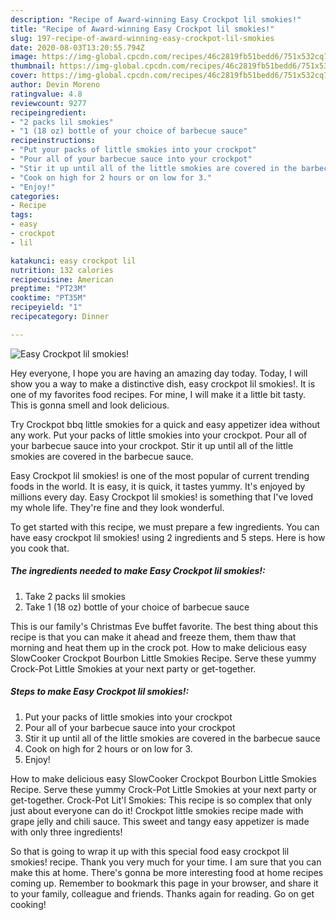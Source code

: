 ```yaml
---
description: "Recipe of Award-winning Easy Crockpot lil smokies!"
title: "Recipe of Award-winning Easy Crockpot lil smokies!"
slug: 197-recipe-of-award-winning-easy-crockpot-lil-smokies
date: 2020-08-03T13:20:55.794Z
image: https://img-global.cpcdn.com/recipes/46c2819fb51bedd6/751x532cq70/easy-crockpot-lil-smokies-recipe-main-photo.jpg
thumbnail: https://img-global.cpcdn.com/recipes/46c2819fb51bedd6/751x532cq70/easy-crockpot-lil-smokies-recipe-main-photo.jpg
cover: https://img-global.cpcdn.com/recipes/46c2819fb51bedd6/751x532cq70/easy-crockpot-lil-smokies-recipe-main-photo.jpg
author: Devin Moreno
ratingvalue: 4.8
reviewcount: 9277
recipeingredient:
- "2 packs lil smokies"
- "1 (18 oz) bottle of your choice of barbecue sauce"
recipeinstructions:
- "Put your packs of little smokies into your crockpot"
- "Pour all of your barbecue sauce into your crockpot"
- "Stir it up until all of the little smokies are covered in the barbecue sauce"
- "Cook on high for 2 hours or on low for 3."
- "Enjoy!"
categories:
- Recipe
tags:
- easy
- crockpot
- lil

katakunci: easy crockpot lil 
nutrition: 132 calories
recipecuisine: American
preptime: "PT23M"
cooktime: "PT35M"
recipeyield: "1"
recipecategory: Dinner

---
```



![Easy Crockpot lil smokies!](https://img-global.cpcdn.com/recipes/46c2819fb51bedd6/751x532cq70/easy-crockpot-lil-smokies-recipe-main-photo.jpg)

Hey everyone, I hope you are having an amazing day today. Today, I will show you a way to make a distinctive dish, easy crockpot lil smokies!. It is one of my favorites food recipes. For mine, I will make it a little bit tasty. This is gonna smell and look delicious.

Try Crockpot bbq little smokies for a quick and easy appetizer idea without any work. Put your packs of little smokies into your crockpot. Pour all of your barbecue sauce into your crockpot. Stir it up until all of the little smokies are covered in the barbecue sauce.

Easy Crockpot lil smokies! is one of the most popular of current trending foods in the world. It is easy, it is quick, it tastes yummy. It's enjoyed by millions every day. Easy Crockpot lil smokies! is something that I've loved my whole life. They're fine and they look wonderful.


To get started with this recipe, we must prepare a few ingredients. You can have easy crockpot lil smokies! using 2 ingredients and 5 steps. Here is how you cook that.

<!--inarticleads1-->

##### The ingredients needed to make Easy Crockpot lil smokies!:

1. Take 2 packs lil smokies
1. Take 1 (18 oz) bottle of your choice of barbecue sauce


This is our family&#39;s Christmas Eve buffet favorite. The best thing about this recipe is that you can make it ahead and freeze them, them thaw that morning and heat them up in the crock pot. How to make delicious easy SlowCooker Crockpot Bourbon Little Smokies Recipe. Serve these yummy Crock-Pot Little Smokies at your next party or get-together. 

<!--inarticleads2-->

##### Steps to make Easy Crockpot lil smokies!:

1. Put your packs of little smokies into your crockpot
1. Pour all of your barbecue sauce into your crockpot
1. Stir it up until all of the little smokies are covered in the barbecue sauce
1. Cook on high for 2 hours or on low for 3.
1. Enjoy!


How to make delicious easy SlowCooker Crockpot Bourbon Little Smokies Recipe. Serve these yummy Crock-Pot Little Smokies at your next party or get-together. Crock-Pot Lit&#39;l Smokies: This recipe is so complex that only just about everyone can do it! Crockpot little smokies recipe made with grape jelly and chili sauce. This sweet and tangy easy appetizer is made with only three ingredients! 

So that is going to wrap it up with this special food easy crockpot lil smokies! recipe. Thank you very much for your time. I am sure that you can make this at home. There's gonna be more interesting food at home recipes coming up. Remember to bookmark this page in your browser, and share it to your family, colleague and friends. Thanks again for reading. Go on get cooking!
